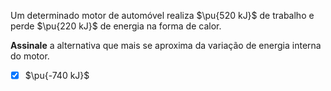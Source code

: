 Um determinado motor de automóvel realiza $\pu{520 kJ}$ de trabalho e perde $\pu{220 kJ}$ de energia na forma de calor. 

**Assinale** a alternativa que mais se aproxima da variação de energia interna do motor.

- [x] $\pu{-740 kJ}$